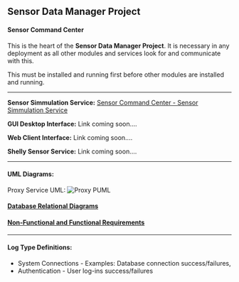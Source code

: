 ## Sensor Data Manager Project
#### Sensor Command Center 

This is the heart of the **Sensor Data Manager Project**. It is necessary in any deployment as all other modules and services look for and communicate with this. 

This must be installed and running first before other modules are installed and running. 


_______________________________________________________________________________________________________________________________________________________________________________________

**Sensor Simmulation Service:** [Sensor Command Center - Sensor Simmulation Service](https://github.com/CharisGrubb/SensorCommandCenter-SensorSimmulation)

**GUI Desktop Interface:** Link coming soon....

**Web Client Interface:** Link coming soon....

**Shelly Sensor Service:** Link coming soon....



_______________________________________________________________________________________________________________________________________________________________________________________

#### UML Diagrams: 



Proxy Service UML:
![Proxy PUML](http://www.plantuml.com/plantuml/proxy?cache=no&fmt=svg&src=https://raw.githubusercontent.com/CharisGrubb/SensorCommandCenter/refs/heads/main/Documentation/UML/SCC.puml)



#### [Database Relational Diagrams](Documentation/Database_Relational_Diagram.md)

#### [Non-Functional and Functional Requirements](Documentation/Functional_and_Non_Functional_Reqs.md)



_______________________________________________________________________________________________________________________________________________________________________________________


#### Log Type Definitions:

- System Connections - Examples: Database connection success/failures,
- Authentication - User log-ins success/failures